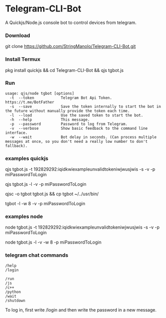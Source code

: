 # Telegram-CLI-Bot
A Quickjs/Node.js console bot to control devices from telegram.

### Download
git clone https://github.com/StringManolo/Telegram-CLI-Bot.git

### Install Termux
pkg install quickjs && cd Telegram-CLI-Bot && qjs tgbot.js



### Run
```
usage: qjs/node tgbot [options]  
  -t  --token            Telegram Bot Api Token. https://t.me/BotFather  
  -s  --save             Save the token internally to start the bot in the future without manually provide the token each time.  
  -l  --load             Use the saved token to start the bot.  
  -h  --help             This message.  
  -p  --password         Password to log from Telegram.  
  -v  --verbose          Show basic feedback to the command line interface.  
  -w  --wait             Bot delay in seconds. (Can process multiple messages at once, so you don't need a really low number to don't fallback).  
```
  
### examples quickjs
qjs tgbot.js -t 192829292:iqidkwiexampleunvalidtokeniwjwusjwis -s -v -p miPasswordToLogin
  
qjs tgbot.js -l -v -p miPasswordToLogin
  
qjsc -o tgbot tgbot.js && cp tgbot ~/../usr/bin/  
  
tgbot -l -w 8 -v -p miPasswordToLogin

### examples node
node tgbot.js -t 192829292:iqidkwiexampleunvalidtokeniwjwusjwis -s -v -p miPasswordToLogin
  
node tgbot.js -l -v -w 8 -p miPasswordToLogin
  
### telegram chat commands
```
/help
/login

/run
/js
/c++
/python
/wait
/shutdown
```

To log in, first write /login and then write the password in a new message.
